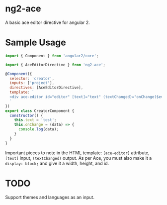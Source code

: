 # ng2-ace
A basic ace editor directive for angular 2.

# Sample Usage

```js
import { Component } from 'angular2/core';

import { AceEditorDirective } from 'ng2-ace';

@Component({
  selector: 'creator',
  inputs: ['project'],
  directives: [AceEditorDirective],
  template: `
  <div ace-editor id="editor" [text]="text" (textChanged)="onChange($event)" style="display:block; height: 80vh; width:100%"></div>
  `
})
export class CreatorComponent {
  constructor() {
    this.text = 'test';
    this.onChange = (data) => {
      console.log(data);
    }
  }
}
```
Important pieces to note in the HTML template: `[ace-editor]` attribute, `[text]` input, `(textChanged)` output. As per Ace, you must also make it a `display: block;` and give it a width, height, and id.

# TODO

Support themes and languages as an input.
